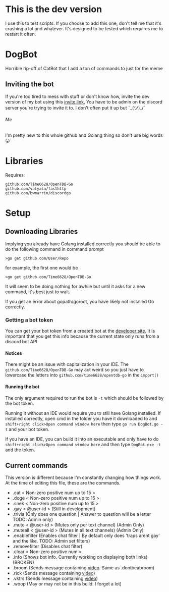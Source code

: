 # This is the dev version
I use this to test scripts. If you choose to add this one, don't tell me that it's crashing a lot and whatever. It's designed to be tested which requires me to restart it often. 

# DogBot
Horrible rip-off of CatBot that I add a ton of commands to just for the meme
## Inviting the bot
If you're too tired to mess with stuff or don't know how, invite the dev version of my bot using this [invite link.](https://discordapp.com/oauth2/authorize?client_id=309143062288793600&scope=bot&permissions=268446782) You have to be admin on the discord server you're trying to invite it to. I don't often put it up but ¯\_(ツ)_/¯

###### Me
I'm pretty new to this whole github and Golang thing so don't use big words :stuck_out_tongue:

# Libraries
Requires:
```
github.com/Time6628/OpenTDB-Go
github.com/valyala/fasthttp
github.com/bwmarrin/discordgo
```

# Setup
## Downloading Libraries
Implying you already have Golang installed correctly you should be able to do the following command in command prompt
```
>go get github.com/User/Repo
```
for example, the first one would be
```
>go get github.com/Time6628/OpenTDB-Go
```
It will seem to be doing nothing for awhile but until it asks for a new command, it's best just to wait.

If you get an error about gopath/goroot, you have likely not installed Go correctly.

### Getting a bot token
You can get your bot token from a created bot at the [developer site.](https://discordapp.com/developers/applications/me)
It is important that you get this info because the current state only runs from a discord bot API
#### Notices
There might be an issue with capitalization in your IDE. The `github.com/Time6628/OpenTDB-Go` may act weird so you just have to lowercase the letters into `github.com/time6628/opentdb-go` in the ```import()```

#### Running the bot
The only argument required to run the bot is `-t` which should be followed by the bot token.

Running it without an IDE would require you to still have Golang installed. If installed correctly, open cmd in the folder you have it downloaded to and `shift+right click>Open command window here` then type `go run DogBot.go -t` and your bot token.

If you have an IDE, you can build it into an executable and only have to do `shift+right click>Open command window here` and then type `DogBot.exe -t` and the token.

## Current commands
This version is different because I'm constantly changing how things work. At the time of editing this file, these are the commands.
- .cat < Non-zero positive num up to 15 >
- .doge < Non-zero positive num up to 15 >
- .snek < Non-zero positive num up to 15 >
- .gay < @user-id > (Still in development)
- .trivia (Only does one question | Answer to question will be a letter TODO: Admin only)
- .mute < @user-id > (Mutes only per text channel) (Admin Only)
- .muteall < @user-id > (Mutes in all text channels) (Admin Only) 
- .enablefilter (Enables chat filter | By default only does 'traps arent gay' and the like. TODO: Admin set filters)
- .removefilter (Disables chat filter)
- .clear < Non-zero positive num >
- .info (Shows bot info. Currently working on displaying both links) (BROKEN)
- .broom (Sends message containing [video](https://youtu.be/sSPIMgtcQnU). Same as .dontbeabroom)
- .rick (Sends message containing [video](https://www.youtube.com/watch?v=dQw4w9WgXcQ))
- .vktrs (Sends message containing [video](https://www.youtube.com/watch?v=Iwuy4hHO3YQ))
- .woop (May or may not be in this build. I forget a lot)
